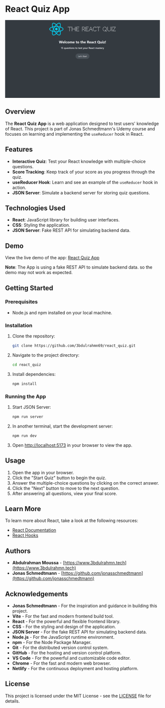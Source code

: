 # React Quiz App

![React Quiz App](./src/assets/ReactQuizApp.png)

## Overview

The **React Quiz App** is a web application designed to test users' knowledge of React. This project is part of Jonas Schmedtmann's Udemy course and focuses on learning and implementing the `useReducer` hook in React.

## Features

- **Interactive Quiz**: Test your React knowledge with multiple-choice questions.
- **Score Tracking**: Keep track of your score as you progress through the quiz.
- **useReducer Hook**: Learn and see an example of the `useReducer` hook in action.
- **JSON Server**: Simulate a backend server for storing quiz questions.

## Technologies Used

- **React**: JavaScript library for building user interfaces.
- **CSS**: Styling the application.
- **JSON Server**: Fake REST API for simulating backend data.

## Demo

View the live demo of the app: [React Quiz App](https://3bdulrahmn69-reactquiz.netlify.app)

**Note**: The App is using a fake REST API to simulate backend data. so the demo may not work as expected.

## Getting Started

### Prerequisites

- Node.js and npm installed on your local machine.

### Installation

1. Clone the repository:
   ```bash
   git clone https://github.com/3bdulrahmn69/react_quiz.git
   ```
2. Navigate to the project directory:
   ```bash
   cd react_quiz
   ```
3. Install dependencies:
   ```bash
   npm install
   ```

### Running the App

1. Start JSON Server:
   ```bash
   npm run server
   ```
2. In another terminal, start the development server:
   ```bash
   npm run dev
   ```
3. Open [http://localhost:5173](http://localhost:5173) in your browser to view the app.

## Usage

1. Open the app in your browser.
2. Click the "Start Quiz" button to begin the quiz.
3. Answer the multiple-choice questions by clicking on the correct answer.
4. Click the "Next" button to move to the next question.
5. After answering all questions, view your final score.

## Learn More

To learn more about React, take a look at the following resources:

- [React Documentation](https://reactjs.org/docs/getting-started.html)
- [React Hooks](https://reactjs.org/docs/hooks-intro.html)

## Authors

- **Abdulrahman Moussa** - [https://www.3bdulrahmn.tech](https://www.3bdulrahmn.tech)
- **Jonas Schmedtmann** - [https://github.com/jonasschmedtmann](https://github.com/jonasschmedtmann)

## Acknowledgements

- **Jonas Schmedtmann** - For the inspiration and guidance in building this project.
- **Vite** - For the fast and modern frontend build tool.
- **React** - For the powerful and flexible frontend library.
- **CSS** - For the styling and design of the application.
- **JSON Server** - For the fake REST API for simulating backend data.
- **Node.js** - For the JavaScript runtime environment.
- **npm** - For the Node Package Manager.
- **Git** - For the distributed version control system.
- **GitHub** - For the hosting and version control platform.
- **VS Code** - For the powerful and customizable code editor.
- **Chrome** - For the fast and modern web browser.
- **Netlify** - For the continuous deployment and hosting platform.

## License

This project is licensed under the MIT License - see the [LICENSE](LICENSE) file for details.
